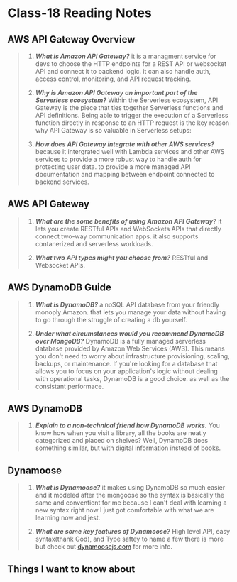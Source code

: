 # Class-18 Reading Notes

## AWS API Gateway Overview

> 1. ***What is Amazon API Gateway?***
> it is a managment service for devs to choose the HTTP endpoints for a REST API or websocket API and connect it to backend logic. it can also handle auth, access control, monitoring, and API request tracking. 
>
> 2. ***Why is Amazon API Gateway an important part of the Serverless ecosystem?***
> Within the Serverless ecosystem, API Gateway is the piece that ties together Serverless functions and 
API definitions. Being able to trigger the execution of a Serverless function directly in response to an 
HTTP request is the key reason why API Gateway is so valuable in Serverless setups:
> 
> 3. ***How does API Gateway integrate with other AWS services?***
> because it intergrated well with Lambda services and other AWS services to provide a more robust way 
to handle auth for protecting user data.  to provide a more managed API documentation and mapping 
between endpoint connected to backend services.
>

## AWS API Gateway

> 1. ***What are the some benefits of using Amazon API Gateway?***
> it lets you create RESTful APIs and WebSockets APIs that directly connect two-way communication apps. it also supports contanerized and serverless workloads.  
>
> 2. ***What two API types might you choose from?***
> RESTful and Websocket APIs.
>

## AWS DynamoDB Guide

> 1. ***What is DynamoDB?***
> a noSQL API database from your friendly monoply Amazon. that lets you manage your data without having to go through the struggle of creating a db yourself. 
>
> 2. ***Under what circumstances would you recommend DynamoDB over MongoDB?***
>  DynamoDB is a fully managed serverless database provided by Amazon Web Services (AWS). This means you 
don't need to worry about infrastructure provisioning, scaling, backups, or maintenance. If you're 
looking for a database that allows you to focus on your application's logic without dealing with 
operational tasks, DynamoDB is a good choice. as well as the consistant performace. 
>

## AWS DynamoDB

> 1. ***Explain to a non-technical friend how DynamoDB works.***
> You know how when you visit a library, all the books are neatly categorized and placed on shelves? 
Well, DynamoDB does something similar, but with digital information instead of books.
>

## Dynamoose

> 1. ***What is Dynamoose?***
> it makes using DynamoDB so much easier and it modeled after the mongoose so the syntax is basically the same and conventient for me because I can't deal with learning a new syntax right now I just got comfortable with what we are learning now and jest. 
>
> 2. ***What are some key features of Dynamoose?***
> High level API, easy syntax(thank God), and Type saftey to name a few there is more but check out [dynamoosejs.com](https://dynamoosejs.com/getting_started/Introduction) for more info.


## Things I want to know about
